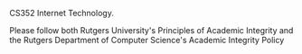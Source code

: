 CS352 Internet Technology. 

Please follow both Rutgers University's Principles of Academic Integrity and the Rutgers Department of Computer Science's Academic Integrity Policy
